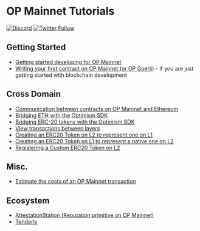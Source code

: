 # OP Mainnet Tutorials

[![Discord](https://img.shields.io/discord/667044843901681675.svg?color=768AD4&label=discord&logo=https%3A%2F%2Fdiscordapp.com%2Fassets%2F8c9701b98ad4372b58f13fd9f65f966e.svg)](https://discord-gateway.optimism.io)
[![Twitter Follow](https://img.shields.io/twitter/follow/optimismFND.svg?label=optimismFND&style=social)](https://twitter.com/optimismFND)

## Getting Started

- [Getting started developing for OP Mainnet](https://github.com/ethereum-optimism/optimism-tutorial/tree/main/getting-started)
- [Writing your first contract on OP Mainnet (or OP Goerli)](https://github.com/ethereum-optimism/optimism-tutorial/tree/main/first-contract) - if you are just getting started with blockchain development

## Cross Domain

- [Communication between contracts on OP Mainnet and Ethereum](https://github.com/ethereum-optimism/optimism-tutorial/tree/main/cross-dom-comm)
- [Bridging ETH with the Optimism SDK](https://github.com/ethereum-optimism/optimism-tutorial/tree/main/cross-dom-bridge-eth)
- [Bridging ERC-20 tokens with the Optimism SDK](https://github.com/ethereum-optimism/optimism-tutorial/tree/main/cross-dom-bridge-erc20)
- [View transactions between layers](https://github.com/ethereum-optimism/optimism-tutorial/tree/main/sdk-view-tx)
- [Creating an ERC20 Token on L2 to represent one on L1](https://github.com/ethereum-optimism/optimism-tutorial/tree/main/standard-bridge-standard-token)
- [Creating an ERC20 Token on L1 to represent a native one on L2](https://github.com/ethereum-optimism/optimism-tutorial/tree/main/standard-bridge-standard-token-l2-native)
- [Registering a Custom ERC20 Token on L2](https://github.com/ethereum-optimism/optimism-tutorial/tree/main/standard-bridge-custom-token)

## Misc.

- [Estimate the costs of an OP Mainnet transaction](https://github.com/ethereum-optimism/optimism-tutorial/tree/main/sdk-estimate-gas)

## Ecosystem

- [AttestationStation (Reputation primitive on OP Mainnet)](https://github.com/ethereum-optimism/optimism-tutorial/tree/main/ecosystem/attestation-station)
- [Tenderly](https://github.com/ethereum-optimism/optimism-tutorial/tree/main/ecosystem/tenderly)
